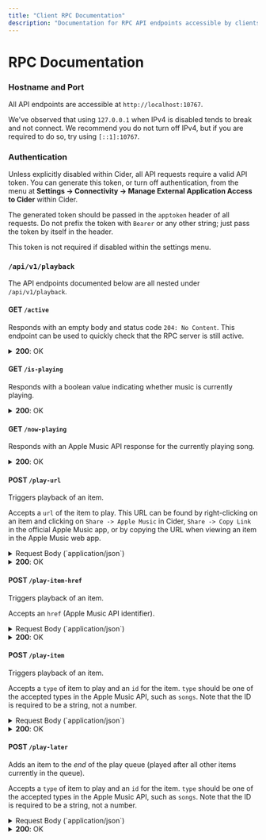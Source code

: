```yaml
---
title: "Client RPC Documentation"
description: "Documentation for RPC API endpoints accessible by clients external to Cider."
---
```


# RPC Documentation

### Hostname and Port

All API endpoints are accessible at `http://localhost:10767`.

We've observed that using `127.0.0.1` when IPv4 is disabled tends to break and not connect. We recommend you do not turn off IPv4, but if you are required to do so, try using `[::1]:10767`.

### Authentication

Unless explicitly disabled within Cider, all API requests require a valid API token. You can generate this token, or turn off authentication, from the menu at **Settings -> Connectivity -> Manage External Application Access to Cider** within Cider.

The generated token should be passed in the `apptoken` header of all requests. Do not prefix the token with `Bearer` or any other string; just pass the token by itself in the header.

This token is not required if disabled within the settings menu.

### `/api/v1/playback`

The API endpoints documented below are all nested under `/api/v1/playback`.

#### **GET** `/active`

Responds with an empty body and status code `204: No Content`. This endpoint can be used to quickly check that the RPC server is still active.

<details>
<summary><b>200</b>: OK</summary>
<code>
<pre>{
  "status": "ok"
}</pre>
</code>
</details>

#### **GET** `/is-playing`

Responds with a boolean value indicating whether music is currently playing.

<details>
<summary><b>200</b>: OK</summary>
<code>
<pre>{
  "status": "ok",
  "is_playing": true
}</pre>
</code>
</details>

#### **GET** `/now-playing`

Responds with an Apple Music API response for the currently playing song.

<details>
<summary><b>200</b>: OK</summary>
<code>
<pre>{
  "status": "ok",
  "info": {
    "albumName": "Skin",
    "hasTimeSyncedLyrics": true,
    "genreNames": [
      "Electronic"
    ],
    "trackNumber": 14,
    "durationInMillis": 193633,
    "releaseDate": "2016-05-27T12:00:00Z",
    "isVocalAttenuationAllowed": true,
    "isMasteredForItunes": false,
    "isrc": "AlligatorAUFF01600807",
    "artwork": {
      "width": 600,
      "height": 600,
      "url": "https://is1-ssl.mzstatic.com/image/thumb/Music116/v4/0e/d9/af/0ed9af7b-595d-6e9f-7b2e-c1113f4902f6/3555.jpg/640x640sr.jpg"
    },
    "audioLocale": "en-US",
    "url": "https://music.apple.com/ca/album/like-water-feat-mndr/1719860281?i=1719861213",
    "playParams": {
      "id": "1719861213",
      "kind": "song"
    },
    "discNumber": 1,
    "hasLyrics": true,
    "isAppleDigitalMaster": false,
    "audioTraits": [
      "atmos",
      "lossless",
      "lossy-stereo",
      "spatial"
    ],
    "name": "Like Water (feat. MNDR)",
    "previews": [
      {
        "url": "https://audio-ssl.itunes.apple.com/itunes-assets/AudioPreview116/v4/33/68/51/336851f3-f985-9948-a4dc-579c57b1f326/mzaf_16966411213881300046.plus.aac.ep.m4a"
      }
    ],
    "artistName": "Flume",
    "currentPlaybackTime": 2.066576,
    "remainingTime": 191.566424,
    "inFavorites": false,
    "inLibrary": false,
    "shuffleMode": 0,
    "repeatMode": 0
  }
}</pre>
</code>
</details>

#### **POST** `/play-url`

Triggers playback of an item.

Accepts a `url` of the item to play. This URL can be found by right-clicking on an item and clicking on `Share -> Apple Music` in Cider, `Share -> Copy Link` in the official Apple Music app, or by copying the URL when viewing an item in the Apple Music web app.

<details>
<summary>Request Body (`application/json`)</summary>
<code>
<pre>{
  "url": "https://music.apple.com/ca/album/like-water-feat-mndr/1719860281"
}</pre>
</code>
</details>

<details>
<summary><b>200</b>: OK</summary>
<code>
<pre>{
  "status": "ok"
}</pre>
</code>
</details>

#### **POST** `/play-item-href`

Triggers playback of an item.

Accepts an `href` (Apple Music API identifier).

<details>
<summary>Request Body (`application/json`)</summary>
<code>
<pre>{
  "href": "/v1/catalog/ca/songs/1719861213"
}</pre>
</code>
</details>

<details>
<summary><b>200</b>: OK</summary>
<code>
<pre>{
  "status": "ok"
}</pre>
</code>
</details>

#### **POST** `/play-item`

Triggers playback of an item.

Accepts a `type` of item to play and an `id` for the item. `type` should be one of the accepted types in the Apple Music API, such as `songs`. Note that the ID is required to be a string, not a number.

<details>
<summary>Request Body (`application/json`)</summary>
<code>
<pre>{
  "type": "songs",
  "id": "1719861213"
}</pre>
</code>
</details>

<details>
<summary><b>200</b>: OK</summary>
<code>
<pre>{
  "status": "ok"
}</pre>
</code>
</details>

#### **POST** `/play-later`

Adds an item to the _end_ of the play queue (played after all other items currently in the queue).

Accepts a `type` of item to play and an `id` for the item. `type` should be one of the accepted types in the Apple Music API, such as `songs`. Note that the ID is required to be a string, not a number.

<details>
<summary>Request Body (`application/json`)</summary>
<code>
<pre>{
  "type": "songs",
  "id": "1719861213"
}</pre>
</code>
</details>

<details>
<summary><b>200</b>: OK</summary>
<code>
<pre>{
  "status": "ok"
}</pre>
</code>

#### **POST** `/play-next`

Adds an item to the _start_ of the play queue (played next, before all other items in the queue).

Accepts a `type` of item to play and an `id` for the item. `type` should be one of the accepted types in the Apple Music API, such as `songs`. Note that the ID is required to be a string, not a number.

<details>
<summary>Request Body (`application/json`)</summary>
<code>
<pre>{
  "type": "songs",
  "id": "1719861213"
}</pre>
</code>
</details>

<details>
<summary><b>200</b>: OK</summary>
<code>
<pre>{
  "status": "ok"
}</pre>
</code>
</details>

#### **POST** `/play`

Resumes playback of the current item. If no item is playing, the behavior set under the menu **Settings -> Play Button on Stopped Action** in Cider will take effect.

<details>
<summary><b>200</b>: OK</summary>
<code>
<pre>{
  "status": "ok"
}</pre>
</code>
</details>

#### **POST** `/pause`

Pauses the currently playing item. If no item is playing or if the item is already paused, this will do nothing.

<details>
<summary><b>200</b>: OK</summary>
<code>
<pre>{
  "status": "ok"
}</pre>
</code>
</details>

#### **POST** `/playpause`

Toggles the play/pause state of the current item. This has the same behavior as calling `/pause` if the item is playing, and `/play` if the item is paused.

<details>
<summary><b>200</b>: OK</summary>
<code>
<pre>{
  "status": "ok"
}</pre>
</code>
</details>

#### **POST** `/stop`

Stops the current playback and removes the current item. If items are in the queue, they will be kept.

<details>
<summary><b>200</b>: OK</summary>
<code>
<pre>{
  "status": "ok"
}</pre>
</code>
</details>

#### **POST** `/next`

Moves to the next item in the queue, if any. Autoplay enable/disable status will be respected if the queue is empty (infinity button within the queue panel in Cider).

If no item is currently playing but there is one in the queue, it will be started.

<details>
<summary><b>200</b>: OK</summary>
<code>
<pre>{
  "status": "ok"
}</pre>
</code>
</details>

#### **POST** `/previous`

Moves to the previously played item, which is the item most recent in the playback history.

If no item is currently playing but there is one in the playback history, it will be started.

<details>
<summary><b>200</b>: OK</summary>
<code>
<pre>{
  "status": "ok"
}</pre>
</code>

#### **GET** `/queue`

Gets the current queue as a list of Apple Music response objects. Note that this also includes part of the history and the currently playing track.

<details>
<summary><b>200</b>: OK</summary>
<code>
<pre>[
  {
    "id": "1440559604",
    "type": "song",
    "assetURL": "https://aod-ssl.itunes.apple.com/itunes-assets/Music116/v4/28/7d/75/287d75f0-ec98-845f-377e-57a5c2c8d0c4/mzaf_A1440559604.rphq.aac.wa.m3u8",
    "hlsMetadata": {},
    "flavor": "28:ctrp256",
    "attributes": {
      "albumName": "Bright Lights (Deluxe Version)",
      "hasTimeSyncedLyrics": true,
      "genreNames": [
        "Pop"
      ],
      "trackNumber": 11,
      "durationInMillis": 210634,
      "releaseDate": "2010-02-26T12:00:00Z",
      "isVocalAttenuationAllowed": true,
      "isMasteredForItunes": false,
      "isrc": "UniversalGBUM71028043",
      "artwork": {
        "width": 600,
        "height": 600,
        "url": "https://is1-ssl.mzstatic.com/image/thumb/Music123/v4/e4/53/c8/e453c827-3858-d5c2-e2a2-1b85d772b0ba/10UMGIM30297.rgb.jpg/640x640sr.jpg"
      },
      "composerName": "Ellie Goulding, Richard Stannard & Ash Howes",
      "audioLocale": "en-US",
      "playParams": {
        "id": "1440559604",
        "kind": "song"
      },
      "url": "https://music.apple.com/ca/album/lights-single-version/1440559376?i=1440559604",
      "discNumber": 1,
      "isAppleDigitalMaster": false,
      "hasLyrics": true,
      "audioTraits": [
        "lossless",
        "lossy-stereo"
      ],
      "name": "Lights (Single Version)",
      "previews": [
        {
          "url": "https://audio-ssl.itunes.apple.com/itunes-assets/AudioPreview126/v4/09/97/f4/0997f41b-abf7-bae9-6059-1637b6a12f6c/mzaf_4696029188384744065.plus.aac.ep.m4a"
        }
      ],
      "artistName": "Ellie Goulding",
      "currentPlaybackTime": 48.994104,
      "remainingTime": 161.639896
    },
    "playbackType": 3,
    "_container": {
      "id": "ra.cp-1055074639",
      "type": "stations",
      "href": "/v1/catalog/ca/stations/ra.cp-1055074639",
      "attributes": {
        "requiresSubscription": true,
        "isLive": false,
        "kind": "songSeeded",
        "radioUrl": "itsradio://music.apple.com/ca/station/ra.cp-1055074639",
        "mediaKind": "audio",
        "name": "Unstoppable Station",
        "artwork": {
          "width": 1500,
          "url": "https://is1-ssl.mzstatic.com/image/thumb/Music115/v4/bc/13/27/bc13275c-8b26-802d-771b-d15ae00fb530/mzm.hvpwjsvi.jpg/{w}x{h}AM.RSSB02.jpg",
          "height": 1500,
          "textColor3": "bda69d",
          "textColor2": "e8c4aa",
          "textColor4": "bca08b",
          "textColor1": "eaccc1",
          "bgColor": "0c0e0d",
          "hasP3": false
        },
        "url": "https://music.apple.com/ca/station/unstoppable-station/ra.cp-1055074639",
        "playParams": {
          "id": "ra.cp-1055074639",
          "kind": "radioStation",
          "format": "tracks",
          "stationHash": "CgkIARoFz9KM9wMQBQ",
          "hasDrm": false,
          "mediaType": 0
        }
      },
      "name": "now_playing"
    },
    "_context": {
      "featureName": "now_playing"
    },
    "_state": {
      "current": 2
    },
    "_songId": "1440559604",
    "assets": [
      {
        "flavor": "30:cbcp256",
        "URL": "https://aod-ssl.itunes.apple.com/itunes-assets/Music116/v4/28/7d/75/287d75f0-ec98-845f-377e-57a5c2c8d0c4/mzaf_A1440559604.cphq.aac.wa.m3u8",
        "downloadKey": "",
        "artworkURL": "https://is1-ssl.mzstatic.com/image/thumb/Music123/v4/e4/53/c8/e453c827-3858-d5c2-e2a2-1b85d772b0ba/10UMGIM30297.rgb.jpg/600x600bb.jpg",
        "file-size": 2228,
        "md5": "151e9fe6106256ef388a4b11dae4a672",
        "chunks": {
          "chunkSize": 0,
          "hashes": []
        },
        "metadata": {
          "composerId": "20844291",
          "genreId": 14,
          "copyright": "℗ 2010 Polydor Ltd. (UK)",
          "year": 2010,
          "sort-artist": "Ellie Goulding",
          "isMasteredForItunes": false,
          "vendorId": 2115541,
          "artistId": "338264227",
          "duration": 210634,
          "discNumber": 1,
          "itemName": "Lights (Single Version)",
          "trackCount": 30,
          "xid": "Universal:isrc:GBUM71028043",
          "bitRate": 256,
          "fileExtension": "m4p",
          "sort-album": "Bright Lights (Deluxe Version)",
          "genre": "Pop",
          "rank": 11,
          "sort-name": "Lights (Single Version)",
          "playlistId": "1440559376",
          "sort-composer": "Ellie Goulding, Richard Stannard & Ash Howes",
          "comments": "(Single Version)",
          "trackNumber": 11,
          "releaseDate": "2010-02-26T12:00:00Z",
          "kind": "song",
          "playlistArtistName": "Ellie Goulding",
          "gapless": false,
          "composerName": "Ellie Goulding, Richard Stannard & Ash Howes",
          "discCount": 1,
          "sampleRate": 44100,
          "playlistName": "Bright Lights (Deluxe Version)",
          "explicit": 0,
          "itemId": "1440559604",
          "s": 143455,
          "compilation": false,
          "artistName": "Ellie Goulding"
        }
      },
      {
        "flavor": "28:ctrp256",
        "URL": "https://aod-ssl.itunes.apple.com/itunes-assets/Music116/v4/28/7d/75/287d75f0-ec98-845f-377e-57a5c2c8d0c4/mzaf_A1440559604.rphq.aac.wa.m3u8",
        "downloadKey": "",
        "artworkURL": "https://is1-ssl.mzstatic.com/image/thumb/Music123/v4/e4/53/c8/e453c827-3858-d5c2-e2a2-1b85d772b0ba/10UMGIM30297.rgb.jpg/600x600bb.jpg",
        "file-size": 2104,
        "md5": "b577b5dd0cd5eef7aabce0b4f52fb7f9",
        "chunks": {
          "chunkSize": 0,
          "hashes": []
        },
        "metadata": {
          "composerId": "20844291",
          "genreId": 14,
          "copyright": "℗ 2010 Polydor Ltd. (UK)",
          "year": 2010,
          "sort-artist": "Ellie Goulding",
          "isMasteredForItunes": false,
          "vendorId": 2115541,
          "artistId": "338264227",
          "duration": 210634,
          "discNumber": 1,
          "itemName": "Lights (Single Version)",
          "trackCount": 30,
          "xid": "Universal:isrc:GBUM71028043",
          "bitRate": 256,
          "fileExtension": "m4p",
          "sort-album": "Bright Lights (Deluxe Version)",
          "genre": "Pop",
          "rank": 11,
          "sort-name": "Lights (Single Version)",
          "playlistId": "1440559376",
          "sort-composer": "Ellie Goulding, Richard Stannard & Ash Howes",
          "comments": "(Single Version)",
          "trackNumber": 11,
          "releaseDate": "2010-02-26T12:00:00Z",
          "kind": "song",
          "playlistArtistName": "Ellie Goulding",
          "gapless": false,
          "composerName": "Ellie Goulding, Richard Stannard & Ash Howes",
          "discCount": 1,
          "sampleRate": 44100,
          "playlistName": "Bright Lights (Deluxe Version)",
          "explicit": 0,
          "itemId": "1440559604",
          "s": 143455,
          "compilation": false,
          "artistName": "Ellie Goulding"
        },
        "previewURL": "https://audio-ssl.itunes.apple.com/itunes-assets/AudioPreview126/v4/09/97/f4/0997f41b-abf7-bae9-6059-1637b6a12f6c/mzaf_4696029188384744065.plus.aac.ep.m4a"
      },
      {
        "flavor": "37:ibhp256",
        "URL": "https://aod-ssl.itunes.apple.com/itunes-assets/Music116/v4/28/7d/75/287d75f0-ec98-845f-377e-57a5c2c8d0c4/mzaf_A1440559604.iphq.aac.wa.m3u8",
        "downloadKey": "",
        "artworkURL": "https://is1-ssl.mzstatic.com/image/thumb/Music123/v4/e4/53/c8/e453c827-3858-d5c2-e2a2-1b85d772b0ba/10UMGIM30297.rgb.jpg/600x600bb.jpg",
        "file-size": 2296,
        "md5": "d54100817096454cb074de4daf3ce322",
        "chunks": {
          "chunkSize": 0,
          "hashes": []
        },
        "metadata": {
          "composerId": "20844291",
          "genreId": 14,
          "copyright": "℗ 2010 Polydor Ltd. (UK)",
          "year": 2010,
          "sort-artist": "Ellie Goulding",
          "isMasteredForItunes": false,
          "vendorId": 2115541,
          "artistId": "338264227",
          "duration": 210634,
          "discNumber": 1,
          "itemName": "Lights (Single Version)",
          "trackCount": 30,
          "xid": "Universal:isrc:GBUM71028043",
          "bitRate": 256,
          "fileExtension": "m4p",
          "sort-album": "Bright Lights (Deluxe Version)",
          "genre": "Pop",
          "rank": 11,
          "sort-name": "Lights (Single Version)",
          "playlistId": "1440559376",
          "sort-composer": "Ellie Goulding, Richard Stannard & Ash Howes",
          "comments": "(Single Version)",
          "trackNumber": 11,
          "releaseDate": "2010-02-26T12:00:00Z",
          "kind": "song",
          "playlistArtistName": "Ellie Goulding",
          "gapless": false,
          "composerName": "Ellie Goulding, Richard Stannard & Ash Howes",
          "discCount": 1,
          "sampleRate": 44100,
          "playlistName": "Bright Lights (Deluxe Version)",
          "explicit": 0,
          "itemId": "1440559604",
          "s": 143455,
          "compilation": false,
          "artistName": "Ellie Goulding"
        }
      }
    ],
    "keyURLs": {
      "hls-key-cert-url": "https://s.mzstatic.com/skdtool_2021_certbundle.bin",
      "hls-key-server-url": "https://play.itunes.apple.com/WebObjects/MZPlay.woa/wa/acquireWebPlaybackLicense",
      "widevine-cert-url": "https://play.itunes.apple.com/WebObjects/MZPlay.woa/wa/widevineCert"
    }
  },
  // ...more items of the same format...
]</pre>
</code>
</details>

#### **POST** `/queue`

Not currently functional.

#### **POST** `/queue/move-to-position`

Moves an item in the queue from the `startIndex` to the `destinationIndex`. Optionally returns the queue if passed `returnQueue`.

Note that the index is 1-indexed (starts at 1, not 0). Also note that the queue contains some items that are from the history, so the items visible in the Up Next view in Cider may start at a number higher than 1.

<details>
<summary>Request Body (`application/json`)</summary>
<code>
<pre>{
  "startIndex": 0,
  "destinationIndex": 1,
  "returnQueue": false
}</pre>
</code>

<details>
<summary><b>200</b>: OK</summary>
<code>
<pre>{
  "status": "ok"
}</pre>
</code>
</details>

#### **POST** `/queue/remove-by-index`

Removes an item from the queue by its `index`

Note that the index is 1-indexed (starts at 1, not 0). Also note that the queue contains some items that are from the history, so the items visible in the Up Next view in Cider may start at a number higher than 1.

<details>
<summary>Request Body (`application/json`)</summary>
<code>
<pre>{
  "index": 0
}</pre>
</code>
</details>

#### **POST** `/queue/clear-queue`

Clears the queue of all items.

<details>
<summary><b>200</b>: OK</summary>
<code>
<pre>{
  "status": "ok"
}</pre>
</code>
</details>

#### **POST** `/seek`

Seeks to a given offset, in seconds, in the currently playing item.

Accepts a `position` in seconds to seek to. Note that `/now-playing` returns a timestamp in milliseconds via the `durationInMillis` key, which should be divided by 1000 to get the duration in seconds.

<details>
<summary>Request Body (`application/json`)</summary>
<code>
<pre>{
  "position": 30
}</pre>
</code>

<details>
<summary><b>204</b>: No Content</summary>
```json
// No Response Body...
```
</details>

#### **GET** `/volume`

Gets the current playback volume as a number between `0` (muted) and `1` (full volume).

<details>
<summary><b>200</b>: OK</summary>
<code>
<pre>{
  "status": "ok",
  "volume": 0.5
}</pre>
</code>
</details>

#### **POST** `/volume`

Sets the current playback volume to a number between `0` (muted) and `1` (full volume).

Accepts a `volume` as a number between `0` and `1`.

<details>
<summary>Request Body (`application/json`)</summary>
<code>
<pre>{
  "volume": 0.5
}</pre>
</code>
</details>

<details>
<summary><b>200</b>: OK</summary>
<code>
<pre>{
  "status": "ok"
}</pre>
</code>
</details>

#### **POST** `/add-to-library`

Adds the currently playing item to the user's library. No effect if already in library.

<details>
<summary><b>200</b>: OK</summary>
<code>
<pre>{
  "status": "ok"
}</pre>
</code>
</details>

#### **POST** `/set-rating`

Adds a rating to the currently playing item. Rating is `-1` for dislike, `1` for like, and `0` for unset.

Accepts a `rating` as a number between `-1` and `1`.

<details>
<summary>Request Body (`application/json`)</summary>
<code>
<pre>{
  "rating": 1
}</pre>
</code>
</details>

<details>
<summary><b>200</b>: OK</summary>
<code>
<pre>{
  "status": "ok"
}</pre>
</code>
</details>

#### **GET** `/repeat-mode`

Gets the current repeat mode as a number. `0` is off, `1` is "repeat this song", and `2` is "repeat".

<details>
<summary><b>200</b>: OK</summary>
<code>
<pre>{
  "status": "ok",
  "value": 0
}</pre>
</code>
</details>

#### **POST** `/toggle-repeat`

Toggles repeat between "repeat this song", "repeat", and "off".

Note that this method doesn't take the mode to set, just changes to the next mode in the cycle **repeat this song -> repeat -> off**.

<details>
<summary><b>200</b>: OK</summary>
<code>
<pre>{
  "status": "ok"
}</pre>
</code>
</details>

#### **GET** `/shuffle-mode`

Gets the current shuffle mode as a number. `0` is off and `1` is on.

<details>
<summary><b>200</b>: OK</summary>
<code>
<pre>{
  "status": "ok",
  "value": 0
}</pre>
</code>
</details>

#### **POST** `/toggle-shuffle`

Toggles shuffle between "off" and "on".

<details>
<summary><b>200</b>: OK</summary>
<code>
<pre>{
  "status": "ok"
}</pre>
</code>
</details>

### **GET** `/autoplay`

Gets the current autoplay status as a boolean. `true` is on and `false` is off.

<details>
<summary><b>200</b>: OK</summary>
<code>
<pre>{
  "status": "ok",
  "value": true
}</pre>
</code>
</details>

#### **POST** `/toggle-autoplay`

Toggles autoplay between "off" and "on".

<details>
<summary><b>200</b>: OK</summary>
<code>
<pre>{
  "status": "ok"
}</pre>
</code>
</details>

### `/api/v1/amapi`

The API endpoints documented below are all nested under `/api/v1/amapi`. These API endpoints are generally for more advanced use-cases than the above endpoints, and pass through the raw Apple Music API responses directly with no translation.

#### **POST** `/run-v3`

Makes a request to the given `path` on the Apple Music API and returns the response.

<details>
<summary>Request Body (`application/json`)</summary>
<code>
<pre>{
  "path": "/v1/catalog/ca/search?{very long query string}"
}</pre>
</code>
</details>

<details>
<summary><b>200</b>: OK</summary>
<code>
<pre>{
  "data": {
	// Direct Apple Music API response
  }
}</pre>
</code>
</details>

### `/api/v1/lyrics`

The API endpoint documented below is nested under `/api/v1/lyrics`.

#### **GET** `/:id`

Gets lyrics for the given song ID. Currently non-functional but on track to be fixed soon.

<details>
<summary><b>200</b>: OK</summary>
<code>
// Currently omitted until endpoint is fully functional
</code>
</details>
